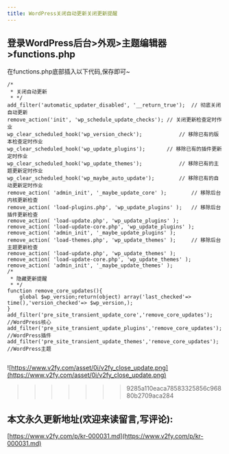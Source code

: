 ```yaml
---
title: WordPress关闭自动更新关闭更新提醒
---
```


## 登录WordPress后台>外观>主题编辑器>functions.php

在functions.php底部插入以下代码,保存即可~

```
/*
 * 关闭自动更新
 * */
add_filter('automatic_updater_disabled', '__return_true');	// 彻底关闭自动更新
remove_action('init', 'wp_schedule_update_checks');	// 关闭更新检查定时作业
wp_clear_scheduled_hook('wp_version_check');			// 移除已有的版本检查定时作业
wp_clear_scheduled_hook('wp_update_plugins');		// 移除已有的插件更新定时作业
wp_clear_scheduled_hook('wp_update_themes');			// 移除已有的主题更新定时作业
wp_clear_scheduled_hook('wp_maybe_auto_update');		// 移除已有的自动更新定时作业
remove_action( 'admin_init', '_maybe_update_core' );		// 移除后台内核更新检查
remove_action( 'load-plugins.php', 'wp_update_plugins' );	// 移除后台插件更新检查
remove_action( 'load-update.php', 'wp_update_plugins' );
remove_action( 'load-update-core.php', 'wp_update_plugins' );
remove_action( 'admin_init', '_maybe_update_plugins' );
remove_action( 'load-themes.php', 'wp_update_themes' );		// 移除后台主题更新检查
remove_action( 'load-update.php', 'wp_update_themes' );
remove_action( 'load-update-core.php', 'wp_update_themes' );
remove_action( 'admin_init', '_maybe_update_themes' );
/*
 * 隐藏更新提醒
 * */
function remove_core_updates(){
    global $wp_version;return(object) array('last_checked'=> time(),'version_checked'=> $wp_version,);
}
add_filter('pre_site_transient_update_core','remove_core_updates');  //WordPress核心
add_filter('pre_site_transient_update_plugins','remove_core_updates'); //WordPress插件
add_filter('pre_site_transient_update_themes','remove_core_updates'); //WordPress主题


```

![https://www.v2fy.com/asset/0i/v2fy_close_update.png](https://www.v2fy.com/asset/0i/v2fy_close_update.png)
>>>>>>> 9285a110eaca78583325856c96880b2709aca284

## 本文永久更新地址(欢迎来读留言,写评论):

[https://www.v2fy.com/p/kr-000031.md](https://www.v2fy.com/p/kr-000031.md)
